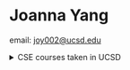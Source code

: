 # Joanna Yang

email: <joy002@ucsd.edu>

<details><summary>CSE courses taken in UCSD</summary>

```
CSE 8A
CSE 8B
CSE 12
CSE 15L
CSE 20
CSE 21
CSE 30

```
